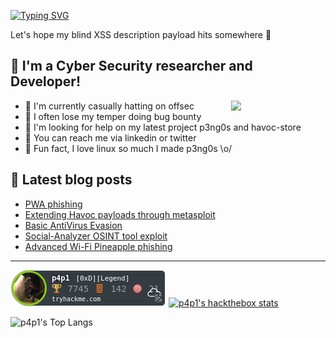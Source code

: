 [![Typing SVG](https://readme-typing-svg.herokuapp.com?font=Hack&color=%239315B7&lines=What's+up!+I'm+Leo+-+aka+p4p1)](https://git.io/typing-svg)


Let's hope my blind XSS description payload hits somewhere :penguin:

## :name_badge: I'm a Cyber Security researcher and Developer!
<img width="30%" align="right" src="https://media1.tenor.com/m/Pde-UbTlJ-gAAAAC/roi-hennock-lourd-l%C3%A9ger-professionel.gif" />

- :peach: I'm currently casually hatting on offsec
- :tangerine: I often lose my temper doing bug bounty
- :tomato: I'm looking for help on my latest project p3ng0s and havoc-store
- :watermelon: You can reach me via linkedin or twitter
- :meat_on_bone: Fun fact, I love linux so much I made p3ng0s \o/

## :notebook: Latest blog posts
<!-- BLOG-POST-LIST:START -->
- [PWA phishing](https://leosmith.wtf/blog/pwa-phishing.html)
- [Extending Havoc payloads through metasploit](https://leosmith.wtf/blog/metasploit-and-havoc.html)
- [Basic AntiVirus Evasion](https://leosmith.wtf/blog/basic-antivirus-evasion.html)
- [Social-Analyzer OSINT tool exploit](https://leosmith.wtf/blog/random_xss_tools.html)
- [Advanced Wi-Fi Pineapple phishing](https://leosmith.wtf/blog/wifi-pineapple-advanced-phishing.html)
<!-- BLOG-POST-LIST:END -->

---

[![p4p1's tryhackme stats](https://raw.githubusercontent.com/p4p1/p4p1/master/assets/thm_propic.png)][tryhackme]
[![p4p1's hackthebox stats](http://www.hackthebox.eu/badge/image/311399)][hackthebox]


![p4p1's Top Langs](https://github-readme-stats.vercel.app/api/top-langs/?username=p4p1&show_icons=true&theme=synthwave&card_width=750)

<!--
**p4p1/p4p1** is a ✨ _special_ ✨ repository because its `README.md` (this file) appears on your GitHub profile.

Here are some ideas to get you started:

- 🔭 I’m currently working on ...
- 🌱 I’m currently learning ...
- 👯 I’m looking to collaborate on ...
- 🤔 I’m looking for help with ...
- 💬 Ask me about ...
- 📫 How to reach me: ...
- 😄 Pronouns: ...
- ⚡ Fun fact: ...

## Description
At the age of 13, I created my first ever computer virus on a Windows XP and
since then have been obsessed with to Security Research and Software Development.
I am currently working on getting my OSCP and Pentest+ to be an expert in the
field on Information Security and pen-testing. On this github I have a lot of
repositories ranging from my personnal work to my portfolio projects and
School Projects.
-->

[website]: https://leosmith.xyz
[linkedin]: https://www.linkedin.com/in/leo-smith/
[tryhackme]: https://tryhackme.com/p/p4p1
[twitter]: https://twitter.com/p4p1_ls
[hackthebox]: https://www.hackthebox.eu/home/users/profile/311399
